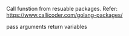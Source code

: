 Call funstion from resuable packages.
Refer: https://www.callicoder.com/golang-packages/

pass arguments
return variables